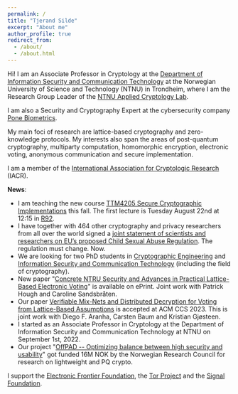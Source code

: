 ```yaml
---
permalink: /
title: "Tjerand Silde"
excerpt: "About me"
author_profile: true
redirect_from:
  - /about/
  - /about.html
---
```


Hi! I am an Associate Professor in Cryptology at the [Department of Information Security and Communication Technology](https://www.ntnu.edu/iik) at the Norwegian University of Science and Technology (NTNU) in Trondheim, where I am the Research Group Leader of the [NTNU Applied Cryptology Lab](https://www.ntnu.edu/iik/nacl-lab).

I am also a Security and Cryptography Expert at the cybersecurity company [Pone Biometrics](https://ponebiometrics.com/the-team).

My main foci of research are lattice-based cryptography and zero-knowledge protocols. My interests also span the areas of post-quantum cryptography, multiparty computation, homomorphic encryption, electronic voting, anonymous communication and secure implementation.

I am a member of the [International Association for Cryptologic Research](https://iacr.org) (IACR).

**News**:

- I am teaching the new course [TTM4205 Secure Cryptographic Implementations](https://www.ntnu.no/studier/emner/TTM4205) this fall. The first lecture is Tuesday August 22nd at 12:15 in [R92](https://link.mazemap.com/H5vy03ul).
- I have together with 464 other cryptography and privacy researchers from all over the world signed a [joint statement of scientists and researchers on EU’s proposed Child Sexual Abuse Regulation](https://docs.google.com/document/d/13Aeex72MtFBjKhExRTooVMWN9TC-pbH-5LEaAbMF91Y/edit). The regulation must change. Now.
- We are looking for two PhD students in [Cryptographic Engineering](https://www.jobbnorge.no/en/available-jobs/job/246480/phd-candidate-in-cryptography-engineering) and [Information Security and Communication Technology](https://www.jobbnorge.no/en/available-jobs/job/247375/phd-candidate-in-information-security-and-communication-technology) (including the field of cryptography).
- New paper "[Concrete NTRU Security and Advances in Practical Lattice-Based Electronic Voting](https://eprint.iacr.org/2023/933)" is available on ePrint. Joint work with Patrick Hough and Caroline Sandsbråten.
- Our paper [Verifiable Mix-Nets and Distributed Decryption for Voting from Lattice-Based Assumptions](https://eprint.iacr.org/2022/422.pdf) is accepted at ACM CCS 2023. This is joint work with Diego F. Aranha, Carsten Baum and Kristian Gjøsteen.
- I started as an Associate Professor in Cryptology at the Department of Information Security and Communication Technology at NTNU on September 1st, 2022.
- Our project "[OffPAD -- Optimizing balance between high security and usability](https://prosjektbanken.forskningsradet.no/en/project/FORISS/321619)" got funded 16M NOK by the Norwegian Research Council for research on lightweight and PQ crypto.

I support the [Electronic Frontier Foundation](https://supporters.eff.org/donate/join-eff-4), the [Tor Project](https://donate.torproject.org) and the [Signal Foundation](https://signal.org/donate).
